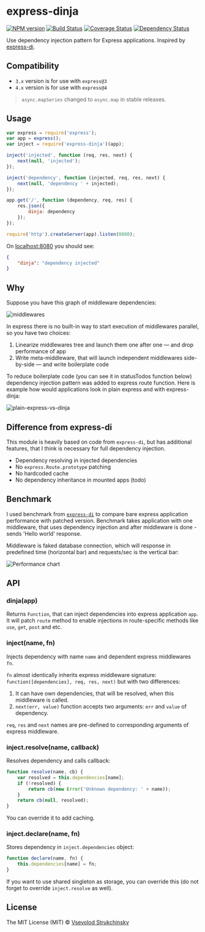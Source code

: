 # express-dinja

[![NPM version][npm-image]][npm-url] [![Build Status][travis-image]][travis-url] [![Coverage Status][coveralls-image]][coveralls-url] [![Dependency Status][depstat-image]][depstat-url]

Use dependency injection pattern for Express applications. Inspired by [express-di](https://github.com/luin/express-di).

## Compatibility

 * `3.x` version is for use with `express@3`
 * `4.x` version is for use with `express@4`

> `async.mapSeries` changed to `async.map` in stable releases.

## Usage

```js
var express = require('express');
var app = express();
var inject = require('express-dinja')(app);

inject('injected', function (req, res, next) {
    next(null, 'injected');
});

inject('dependency', function (injected, req, res, next) {
    next(null, 'dependency ' + injected);
});

app.get('/', function (dependency, req, res) {
    res.json({
        dinja: dependency
    });
});

require('http').createServer(app).listen(8080);
```

On [localhost:8080](http://localhost:8080) you should see:

```json
{
    "dinja": "dependency injected"
}
```

## Why

Suppose you have this graph of middleware dependencies:

![middlewares](https://cloud.githubusercontent.com/assets/365089/2589017/c0292b1a-ba45-11e3-9a1b-57e63d5cdcd2.png)


In express there is no built-in way to start execution of middlewares parallel, so you have two choices:

 1. Linearize middlewares tree and launch them one after one &mdash; and drop performance of app
 2. Write meta-middleware, that will launch independent middlewares side-by-side &mdash; and write boilerplate code

To reduce boilerplate code (you can see it in statusTodos function below) dependency injection pattern was added to express route function.
Here is example how would applications look in plain express and with express-dinja:

![plain-express-vs-dinja](https://cloud.githubusercontent.com/assets/365089/4331364/d3630bca-3fc3-11e4-98cf-4e3ab8b1e6da.png)

## Difference from express-di

This module is heavily based on code from `express-di`, but has additional features, that I think is necessary for full dependency injection.

 * Dependency resolving in injected dependencies
 * No `express.Route.prototype` patching
 * No hardcoded cache
 * No dependency inheritance in mounted apps (todo)

## Benchmark

I used benchmark from [`express-di`](https://github.com/luin/express-di/tree/master/benchmarks) to compare bare express application performance with patched version. Benchmark takes application with one middleware, that uses dependency injection and after middleware is done - sends 'Hello world' response.

Middleware is faked database connection, which will response in predefined time (horizontal bar) and requests/sec is the vertical bar:

![Performance chart](https://cloud.githubusercontent.com/assets/365089/2590257/9d323e76-ba59-11e3-8ea9-66bae5854c46.png)

## API

### dinja(app)

Returns `Function`, that can inject dependencies into express application `app`. It will patch `route` method to enable injections in route-specific methods like `use`, `get`, `post` and etc.

### inject(name, fn)

Injects dependency with name `name` and dependent express middlewares `fn`.

`fn` almost identically inherits express middleware signature: `function([dependencies], req, res, next)` but with two differences:

 1. It can have own dependencies, that will be resolved, when this middleware is called.
 2. `next(err, value)` function accepts two arguments: `err` and `value` of dependency.

`req`, `res` and `next` names are pre-defined to corresponding arguments of express middleware.

### inject.resolve(name, callback)

Resolves dependency and calls callback:

```js
function resolve(name, cb) {
    var resolved = this.dependencies[name];
    if (!resolved) {
        return cb(new Error('Unknown dependency: ' + name));
    }
    return cb(null, resolved);
}
```

You can override it to add caching.

### inject.declare(name, fn)

Stores dependency in `inject.dependencies` object:

```js
function declare(name, fn) {
    this.dependencies[name] = fn;
}
```

If you want to use shared singleton as storage, you can override this (do not forget to override `inject.resolve` as well).


## License

The MIT License (MIT) © [Vsevolod Strukchinsky](mailto:floatdrop@gmail.com)

[npm-url]: https://npmjs.org/package/express-dinja
[npm-image]: http://img.shields.io/npm/v/express-dinja.svg?style=flat

[travis-url]: https://travis-ci.org/floatdrop/express-dinja
[travis-image]: http://img.shields.io/travis/floatdrop/express-dinja.svg?style=flat

[coveralls-url]: https://coveralls.io/r/floatdrop/express-dinja
[coveralls-image]: http://img.shields.io/coveralls/floatdrop/express-dinja.svg?style=flat

[depstat-url]: https://david-dm.org/floatdrop/express-dinja
[depstat-image]: http://img.shields.io/david/floatdrop/express-dinja.svg?style=flat

